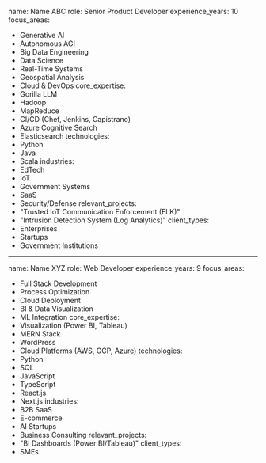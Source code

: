 name: Name ABC
role: Senior Product Developer
experience_years: 10
focus_areas:
  - Generative AI
  - Autonomous AGI
  - Big Data Engineering
  - Data Science
  - Real-Time Systems
  - Geospatial Analysis
  - Cloud & DevOps
core_expertise:
  - Gorilla LLM
  - Hadoop
  - MapReduce
  - CI/CD (Chef, Jenkins, Capistrano)
  - Azure Cognitive Search
  - Elasticsearch
technologies:
  - Python
  - Java
  - Scala
industries:
  - EdTech
  - IoT
  - Government Systems
  - SaaS
  - Security/Defense
relevant_projects:
  - "Trusted IoT Communication Enforcement (ELK)"
  - "Intrusion Detection System (Log Analytics)"
client_types:
  - Enterprises
  - Startups
  - Government Institutions

---

name: Name XYZ
role: Web Developer
experience_years: 9
focus_areas:
  - Full Stack Development
  - Process Optimization
  - Cloud Deployment
  - BI & Data Visualization
  - ML Integration
core_expertise:
  - Visualization (Power BI, Tableau)
  - MERN Stack
  - WordPress
  - Cloud Platforms (AWS, GCP, Azure)
technologies:
  - Python
  - SQL
  - JavaScript
  - TypeScript
  - React.js
  - Next.js
industries:
  - B2B SaaS
  - E-commerce
  - AI Startups
  - Business Consulting
relevant_projects:
  - "BI Dashboards (Power BI/Tableau)"
client_types:
  - SMEs
